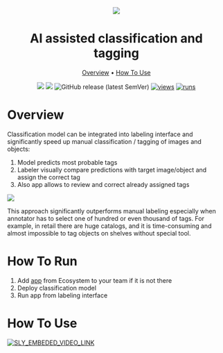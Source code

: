 <div align="center" markdown>
<img src="https://user-images.githubusercontent.com/48245050/182579260-4c1283a2-a2cc-4b53-885d-9ef2c91d2fa7.png"/>

# AI assisted classification and tagging

<p align="center">
  <a href="#Overview">Overview</a> •
  <a href="#How-To-Run">How To Use</a>
</p>


[![](https://img.shields.io/badge/supervisely-ecosystem-brightgreen)](https://ecosystem.supervise.ly/apps/supervisely-ecosystem/ai-assisted-classification)
[![](https://img.shields.io/badge/slack-chat-green.svg?logo=slack)](https://supervise.ly/slack)
![GitHub release (latest SemVer)](https://img.shields.io/github/v/release/supervisely-ecosystem/ai-assisted-classification)
[![views](https://app.supervise.ly/img/badges/views/supervisely-ecosystem/ai-assisted-classification)](https://supervise.ly)
[![runs](https://app.supervise.ly/img/badges/runs/supervisely-ecosystem/ai-assisted-classification)](https://supervise.ly)

</div>

# Overview

Classification model can be integrated into labeling interface and significantly speed up manual classification / tagging of images and objects:
1. Model predicts most probable tags
2. Labeler visually compare predictions with target image/object and assign the correct tag
3. Also app allows to review and correct already assigned tags

<img src="https://i.imgur.com/oNwH6wn.png">

This approach significantly outperforms manual labeling especially when annotator has to select one of hundred or even 
thousand of tags. For example, in retail there are huge catalogs, and it is time-consuming and almost impossible to tag 
objects on shelves without special tool.



# How To Run

1. Add [app](https://ecosystem.supervise.ly/apps/supervisely-ecosystem/ai-assisted-classification) from Ecosystem to your team if it is not there
2. Deploy classification model
3. Run app from labeling interface

# How To Use

<a data-key="sly-embeded-video-link" href="https://youtu.be/jsekl7Zer3Q" data-video-code="jsekl7Zer3Q">
    <img src="https://i.imgur.com/rC0T16K.png" alt="SLY_EMBEDED_VIDEO_LINK"  style="max-width:70%;">
</a>





